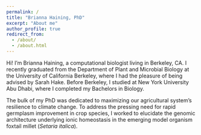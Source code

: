 ```yaml
---
permalink: /
title: "Brianna Haining, PhD"
excerpt: "About me"
author_profile: true
redirect_from: 
  - /about/
  - /about.html
---
```



Hi!  I’m Brianna Haining, a computational biologist living in Berkeley, CA. I recently graduated from the Department of Plant and Microbial Biology at the University of California Berkeley, where I had the pleasure of being advised by Sarah Hake. Before Berkeley, I studied at New York University Abu Dhabi, where I completed my Bachelors in Biology. 

The bulk of my PhD was dedicated to maximizing our agricultural system’s resilience to climate change. To address the pressing need for rapid germplasm improvement in crop species, I worked to elucidate the genomic architecture underlying ionic homeostasis in the emerging model organism foxtail millet (<i>Setaria italica</i>).
